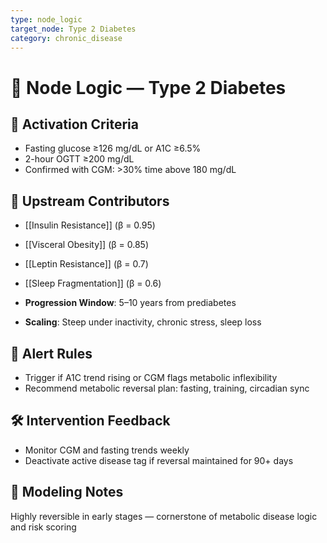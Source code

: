 ```yaml
---
type: node_logic
target_node: Type 2 Diabetes
category: chronic_disease
---
```


# 🧠 Node Logic — Type 2 Diabetes

## 🔑 Activation Criteria
- Fasting glucose ≥126 mg/dL or A1C ≥6.5%
- 2-hour OGTT ≥200 mg/dL
- Confirmed with CGM: >30% time above 180 mg/dL

## 🔁 Upstream Contributors
- [[Insulin Resistance]] (β = 0.95)
- [[Visceral Obesity]] (β = 0.85)
- [[Leptin Resistance]] (β = 0.7)
- [[Sleep Fragmentation]] (β = 0.6)

- **Progression Window**: 5–10 years from prediabetes
- **Scaling**: Steep under inactivity, chronic stress, sleep loss

## 🚨 Alert Rules
- Trigger if A1C trend rising or CGM flags metabolic inflexibility
- Recommend metabolic reversal plan: fasting, training, circadian sync

## 🛠 Intervention Feedback
- Monitor CGM and fasting trends weekly
- Deactivate active disease tag if reversal maintained for 90+ days

## 🧠 Modeling Notes
Highly reversible in early stages — cornerstone of metabolic disease logic and risk scoring
